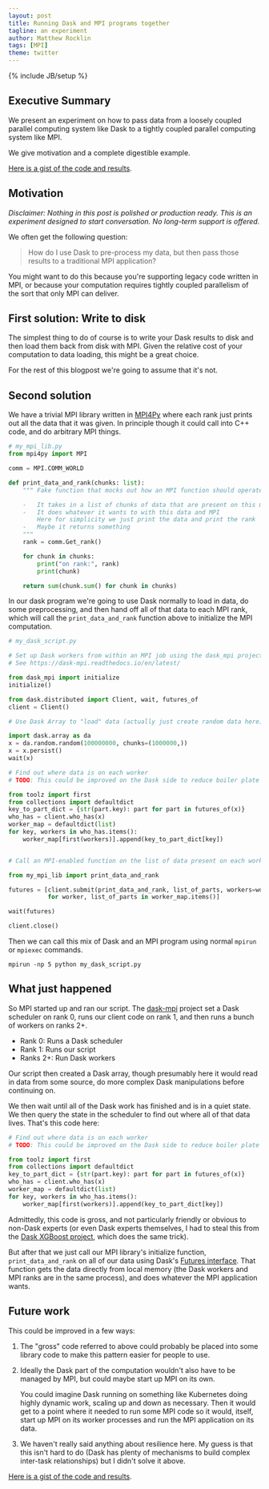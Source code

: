 ```yaml
---
layout: post
title: Running Dask and MPI programs together
tagline: an experiment
author: Matthew Rocklin
tags: [MPI]
theme: twitter
---
```


{% include JB/setup %}

## Executive Summary

We present an experiment on how to pass data from a loosely coupled parallel
computing system like Dask to a tightly coupled parallel computing system like
MPI.

We give motivation and a complete digestible example.

[Here is a gist of the code and results](https://gist.github.com/mrocklin/193a9671f1536b9d13524214798da4a8).

## Motivation

_Disclaimer: Nothing in this post is polished or production ready. This is an
experiment designed to start conversation. No long-term support is offered._

We often get the following question:

> How do I use Dask to pre-process my data,
> but then pass those results to a traditional MPI application?

You might want to do this because you're supporting legacy code written
in MPI, or because your computation requires tightly coupled parallelism of the
sort that only MPI can deliver.

## First solution: Write to disk

The simplest thing to do of course is to write your Dask results to disk and
then load them back from disk with MPI. Given the relative cost of your
computation to data loading, this might be a great choice.

For the rest of this blogpost we're going to assume that it's not.

## Second solution

We have a trivial MPI library written in [MPI4Py](https://mpi4py.readthedocs.io/en/stable/)
where each rank just prints out all the data that it was given. In principle
though it could call into C++ code, and do arbitrary MPI things.

```python
# my_mpi_lib.py
from mpi4py import MPI

comm = MPI.COMM_WORLD

def print_data_and_rank(chunks: list):
    """ Fake function that mocks out how an MPI function should operate

    -   It takes in a list of chunks of data that are present on this machine
    -   It does whatever it wants to with this data and MPI
        Here for simplicity we just print the data and print the rank
    -   Maybe it returns something
    """
    rank = comm.Get_rank()

    for chunk in chunks:
        print("on rank:", rank)
        print(chunk)

    return sum(chunk.sum() for chunk in chunks)
```

In our dask program we're going to use Dask normally to load in data, do some
preprocessing, and then hand off all of that data to each MPI rank, which will
call the `print_data_and_rank` function above to initialize the MPI
computation.

```python
# my_dask_script.py

# Set up Dask workers from within an MPI job using the dask_mpi project
# See https://dask-mpi.readthedocs.io/en/latest/

from dask_mpi import initialize
initialize()

from dask.distributed import Client, wait, futures_of
client = Client()

# Use Dask Array to "load" data (actually just create random data here)

import dask.array as da
x = da.random.random(100000000, chunks=(1000000,))
x = x.persist()
wait(x)

# Find out where data is on each worker
# TODO: This could be improved on the Dask side to reduce boiler plate

from toolz import first
from collections import defaultdict
key_to_part_dict = {str(part.key): part for part in futures_of(x)}
who_has = client.who_has(x)
worker_map = defaultdict(list)
for key, workers in who_has.items():
    worker_map[first(workers)].append(key_to_part_dict[key])


# Call an MPI-enabled function on the list of data present on each worker

from my_mpi_lib import print_data_and_rank

futures = [client.submit(print_data_and_rank, list_of_parts, workers=worker)
           for worker, list_of_parts in worker_map.items()]

wait(futures)

client.close()
```

Then we can call this mix of Dask and an MPI program using normal `mpirun` or
`mpiexec` commands.

```
mpirun -np 5 python my_dask_script.py
```

## What just happened

So MPI started up and ran our script.
The [dask-mpi](https://dask-mpi.readthedocs.io/en/latest/) project set a Dask
scheduler on rank 0, runs our client code on rank 1, and then runs a bunch of workers on ranks 2+.

- Rank 0: Runs a Dask scheduler
- Rank 1: Runs our script
- Ranks 2+: Run Dask workers

Our script then created a Dask array, though presumably here it would read in
data from some source, do more complex Dask manipulations before continuing on.

We then wait until all of the Dask work has finished and is in a quiet state.
We then query the state in the scheduler to find out where all of that data
lives. That's this code here:

```python
# Find out where data is on each worker
# TODO: This could be improved on the Dask side to reduce boiler plate

from toolz import first
from collections import defaultdict
key_to_part_dict = {str(part.key): part for part in futures_of(x)}
who_has = client.who_has(x)
worker_map = defaultdict(list)
for key, workers in who_has.items():
    worker_map[first(workers)].append(key_to_part_dict[key])
```

Admittedly, this code is gross, and not particularly friendly or obvious to
non-Dask experts (or even Dask experts themselves, I had to steal this from the
[Dask XGBoost project](http://ml.dask.org/xgboost.html), which does
the same trick).

But after that we just call our MPI library's initialize function,
`print_data_and_rank` on all of our data using Dask's
[Futures interface](http://docs.dask.org/en/latest/futures.html).
That function gets the data directly from local memory (the Dask workers and
MPI ranks are in the same process), and does whatever the MPI application
wants.

## Future work

This could be improved in a few ways:

1.  The "gross" code referred to above could probably be placed into some
    library code to make this pattern easier for people to use.

2.  Ideally the Dask part of the computation wouldn't also have to be managed
    by MPI, but could maybe start up MPI on its own.

    You could imagine Dask running on something like Kubernetes doing highly
    dynamic work, scaling up and down as necessary. Then it would get to a
    point where it needed to run some MPI code so it would, itself, start up
    MPI on its worker processes and run the MPI application on its data.

3.  We haven't really said anything about resilience here. My guess is that
    this isn't hard to do (Dask has plenty of mechanisms to build complex
    inter-task relationships) but I didn't solve it above.

[Here is a gist of the code and results](https://gist.github.com/mrocklin/193a9671f1536b9d13524214798da4a8).
